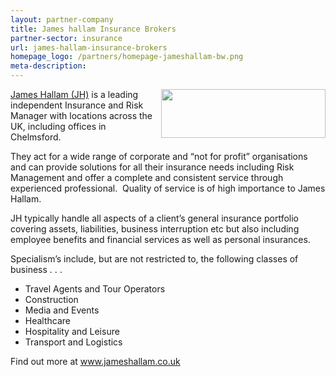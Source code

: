 ```yaml
---
layout: partner-company
title: James hallam Insurance Brokers
partner-sector: insurance
url: james-hallam-insurance-brokers
homepage_logo: /partners/homepage-jameshallam-bw.png
meta-description:
---
```


<p><img alt="" src="//clarity-strategies.github.io/ie-uploads/uploads/partners/JamesHallam_265w.png" style="float:right; height:78px; width:263px" /><a href="http://www.investessex.co.uk/uploads/partners/studies/case-studies/james-hallam">James Hallam (JH)</a> is a leading independent Insurance and Risk Manager with locations across the UK, including offices in Chelmsford.&nbsp;</p><p>They act for a wide range of corporate and &ldquo;not for profit&rdquo; organisations and can provide solutions for all their insurance needs including Risk Management and offer a complete and consistent service through experienced professional.&nbsp; Quality of service is of high importance to James Hallam.</p><p>JH typically handle all aspects of a client&rsquo;s general insurance portfolio covering assets, liabilities, business interruption etc but also including employee benefits and financial services as well as personal insurances.</p><p>Specialism&rsquo;s include, but are not restricted to, the following classes of business . . .</p><ul><li>Travel Agents and Tour Operators</li><li>Construction</li><li>Media and Events</li><li>Healthcare</li><li>Hospitality and Leisure</li><li>Transport and Logistics</li></ul><p>Find out more at&nbsp;<a href="http://www.jameshallam.co.uk" target="_blank">www.jameshallam.co.uk</a></p>